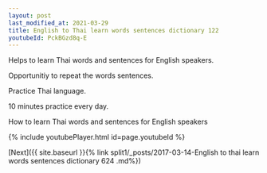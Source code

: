 ```yaml
---
layout: post
last_modified_at: 2021-03-29
title: English to Thai learn words sentences dictionary 122 
youtubeId: PckBGzd8q-E
---
```

 
 
Helps to learn Thai words and sentences for English speakers.

Opportunitiy to repeat the words sentences. 

Practice Thai language. 
 
10 minutes practice every day. 
 
How to learn Thai words and sentences for English speakers 
 
{% include youtubePlayer.html id=page.youtubeId %}
 
 
[Next]({{ site.baseurl }}{% link  split1/_posts/2017-03-14-English to thai learn words sentences dictionary 624 .md%})
 
